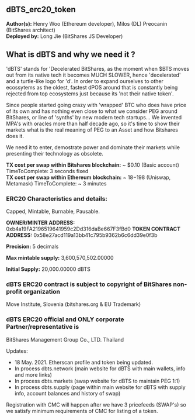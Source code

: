 ## dBTS_erc20_token

**Author(s):** Henry Woo (Ethereum developer), Milos (DL) Preocanin (BitShares architect) </br>
**Deployed by:** Long Jie (BitShares JS Developer)

## What is dBTS and why we need it ? 

'dBTS' stands for 'Decelerated BitShares, as the moment when $BTS moves out from its native tech it becomes MUCH SLOWER, hence 'decelerated' and a turtle-like logo for 'd'. In order to expand ourselves to other ecossytems as the oldest, fastest dPOS around that is constantly being rejected from top ecosystems just because its 'not their native token'. 

Since people started going crazy with 'wrapped' BTC who does have price of its own and has nothing even close to what we consider PEG around BitShares, or line of 'synths' by new modern tech startups... We invented MPA's with oracles more than half decade ago, so it's time to show their markets what is the real meaning of PEG to an Asset and how Bitshares does it.

We need it to enter, demostrate power and dominate their markets while presenting their technology as obsolete.

**TX cost per swap within Bitshares blockchain:** ~ $0.10 (Basic account) TimeToComplete: 3 seconds fixed </br>
**TX cost per swap within Ethereum blockchain:** ~ $18-$198 (Uniswap, Metamask) TimeToComplete: ~ 3 minutes

### ERC20 Characteristics and details:
Capped, Mintable, Burnable, Pausable.

**OWNER/MINTER ADDRESS:** 0xb4a19FA2196519641959c2Dd316daBe667F3fBd0
**TOKEN CONTRACT ADDRESS:** 0x58e27acd119a13bb41c795b9362b6c6dd39e0f3b

**Precision:** 5 decimals

**Max mintable supply:** 3,600,570,502.00000

**Initial Supply:** 20,000.00000 dBTS

### dBTS ERC20 contract is subject to copyright of BitShares non-profit organization 
Move Institute, Slovenia (bitshares.org & EU Trademark)

### dBTS ERC20 official and ONLY corporate Partner/representative is 
BitShares Management Group Co., LTD. Thailand

Updates: 
- 18 May. 2021. Etherscan profile and token being updated.
- In process dbts.network (main website for dBTS with main wallets, info and more links)
- In process dbts.markets (swap website for dBTS to maintain PEG 1:1)
- In process dbts.supply (page within main website for dBTS with supply info, account balances and history of swap)

Registration with CMC will happen after we have 3 pricefeeds (SWAP's) so we satisfy minimum requirements of CMC for listing of a token.
